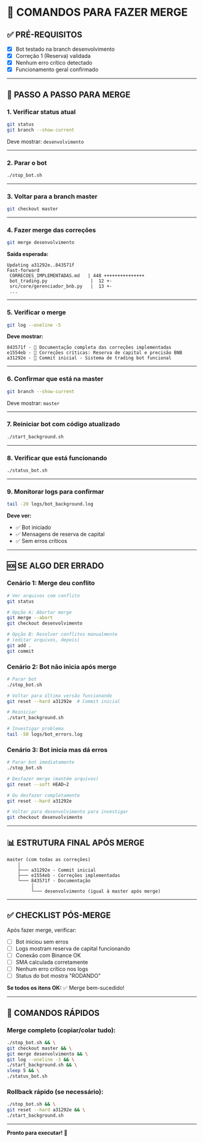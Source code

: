 # 🔄 COMANDOS PARA FAZER MERGE

## ✅ PRÉ-REQUISITOS

- [x] Bot testado na branch desenvolvimento
- [x] Correção 1 (Reserva) validada
- [x] Nenhum erro crítico detectado
- [x] Funcionamento geral confirmado

---

## 📝 PASSO A PASSO PARA MERGE

### **1. Verificar status atual**
```bash
git status
git branch --show-current
```

Deve mostrar: `desenvolvimento`

---

### **2. Parar o bot**
```bash
./stop_bot.sh
```

---

### **3. Voltar para a branch master**
```bash
git checkout master
```

---

### **4. Fazer merge das correções**
```bash
git merge desenvolvimento
```

**Saída esperada:**
```
Updating a31292e..843571f
Fast-forward
 CORRECOES_IMPLEMENTADAS.md   | 448 +++++++++++++++
 bot_trading.py                |  12 +-
 src/core/gerenciador_bnb.py   |  13 +-
 ...
```

---

### **5. Verificar o merge**
```bash
git log --oneline -5
```

**Deve mostrar:**
```
843571f - 📝 Documentação completa das correções implementadas
e1554eb - 🔧 Correções críticas: Reserva de capital e precisão BNB
a31292e - 🎉 Commit inicial - Sistema de trading bot funcional
```

---

### **6. Confirmar que está na master**
```bash
git branch --show-current
```

Deve mostrar: `master`

---

### **7. Reiniciar bot com código atualizado**
```bash
./start_background.sh
```

---

### **8. Verificar que está funcionando**
```bash
./status_bot.sh
```

---

### **9. Monitorar logs para confirmar**
```bash
tail -20 logs/bot_background.log
```

**Deve ver:**
- ✅ Bot iniciado
- ✅ Mensagens de reserva de capital
- ✅ Sem erros críticos

---

## 🆘 SE ALGO DER ERRADO

### **Cenário 1: Merge deu conflito**

```bash
# Ver arquivos com conflito
git status

# Opção A: Abortar merge
git merge --abort
git checkout desenvolvimento

# Opção B: Resolver conflitos manualmente
# (editar arquivos, depois)
git add .
git commit
```

### **Cenário 2: Bot não inicia após merge**

```bash
# Parar bot
./stop_bot.sh

# Voltar para última versão funcionando
git reset --hard a31292e  # Commit inicial

# Reiniciar
./start_background.sh

# Investigar problema
tail -50 logs/bot_errors.log
```

### **Cenário 3: Bot inicia mas dá erros**

```bash
# Parar bot imediatamente
./stop_bot.sh

# Desfazer merge (mantém arquivos)
git reset --soft HEAD~2

# Ou desfazer completamente
git reset --hard a31292e

# Voltar para desenvolvimento para investigar
git checkout desenvolvimento
```

---

## 📊 ESTRUTURA FINAL APÓS MERGE

```
master (com todas as correções)
    │
    ├─── a31292e - Commit inicial
    ├─── e1554eb - Correções implementadas
    └─── 843571f - Documentação
         │
         └─── desenvolvimento (igual à master após merge)
```

---

## ✅ CHECKLIST PÓS-MERGE

Após fazer merge, verificar:

- [ ] Bot iniciou sem erros
- [ ] Logs mostram reserva de capital funcionando
- [ ] Conexão com Binance OK
- [ ] SMA calculada corretamente
- [ ] Nenhum erro crítico nos logs
- [ ] Status do bot mostra "RODANDO"

**Se todos os itens OK:** ✅ Merge bem-sucedido!

---

## 🎯 COMANDOS RÁPIDOS

### **Merge completo (copiar/colar tudo):**
```bash
./stop_bot.sh && \
git checkout master && \
git merge desenvolvimento && \
git log --oneline -3 && \
./start_background.sh && \
sleep 5 && \
./status_bot.sh
```

### **Rollback rápido (se necessário):**
```bash
./stop_bot.sh && \
git reset --hard a31292e && \
./start_background.sh
```

---

**Pronto para executar!** 🚀
